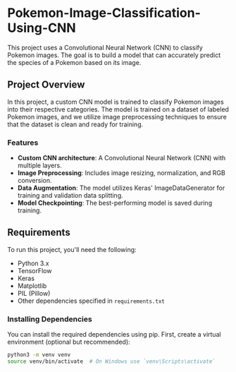 # Pokemon-Image-Classification-Using-CNN

This project uses a Convolutional Neural Network (CNN) to classify Pokemon images. The goal is to build a model that can accurately predict the species of a Pokemon based on its image.

## Project Overview

In this project, a custom CNN model is trained to classify Pokemon images into their respective categories. The model is trained on a dataset of labeled Pokemon images, and we utilize image preprocessing techniques to ensure that the dataset is clean and ready for training.

### Features
- **Custom CNN architecture**: A Convolutional Neural Network (CNN) with multiple layers.
- **Image Preprocessing**: Includes image resizing, normalization, and RGB conversion.
- **Data Augmentation**: The model utilizes Keras' ImageDataGenerator for training and validation data splitting.
- **Model Checkpointing**: The best-performing model is saved during training.

## Requirements

To run this project, you'll need the following:

- Python 3.x
- TensorFlow
- Keras
- Matplotlib
- PIL (Pillow)
- Other dependencies specified in `requirements.txt`

### Installing Dependencies

You can install the required dependencies using pip. First, create a virtual environment (optional but recommended):

```bash
python3 -m venv venv
source venv/bin/activate  # On Windows use `venv\Scripts\activate`
